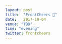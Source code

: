 ```yaml
---
layout: post
title:  "FrontCheers 🎉"
date:   2017-10-04
venue: "TBD"
time: "evening"
twitter: frontcheers
---
```

<!-- fill in the URL of your event host page if you haven't enough information for a detail page, so the event link won't point on the detail page at all -->

